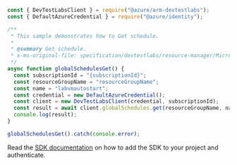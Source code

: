 ```javascript
const { DevTestLabsClient } = require("@azure/arm-devtestlabs");
const { DefaultAzureCredential } = require("@azure/identity");

/**
 * This sample demonstrates how to Get schedule.
 *
 * @summary Get schedule.
 * x-ms-original-file: specification/devtestlabs/resource-manager/Microsoft.DevTestLab/stable/2018-09-15/examples/GlobalSchedules_Get.json
 */
async function globalSchedulesGet() {
  const subscriptionId = "{subscriptionId}";
  const resourceGroupName = "resourceGroupName";
  const name = "labvmautostart";
  const credential = new DefaultAzureCredential();
  const client = new DevTestLabsClient(credential, subscriptionId);
  const result = await client.globalSchedules.get(resourceGroupName, name);
  console.log(result);
}

globalSchedulesGet().catch(console.error);
```

Read the [SDK documentation](https://github.com/Azure/azure-sdk-for-js/blob/%40azure%2Farm-devtestlabs_4.0.1/sdk/devtestlabs/arm-devtestlabs/README.md) on how to add the SDK to your project and authenticate.
